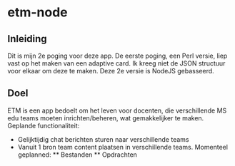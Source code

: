 # etm-node
## Inleiding
Dit is mijn 2e poging voor deze app. De eerste poging, een Perl versie, liep vast op het maken van een adaptive card. Ik kreeg niet de JSON structuur voor elkaar om deze te maken. Deze 2e versie is NodeJS gebasseerd.
## Doel
ETM is een app bedoelt om het leven voor docenten, die verschillende MS edu teams moeten inrichten/beheren, wat gemakkelijker te maken. Geplande functionaliteit:

* Gelijktijdig chat berichten sturen naar verschillende teams
* Vanuit 1 bron team content plaatsen in verschillende teams. Momenteel geplanned:
** Bestanden
** Opdrachten

